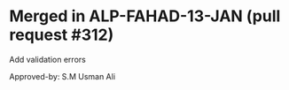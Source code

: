 # Merged in ALP-FAHAD-13-JAN (pull request #312)

Add validation errors

Approved-by: S.M Usman Ali
